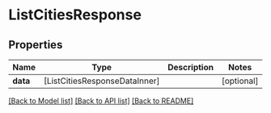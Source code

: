 # ListCitiesResponse

## Properties
Name | Type | Description | Notes
------------ | ------------- | ------------- | -------------
**data** | [ListCitiesResponseDataInner] |  | [optional] 

[[Back to Model list]](../README.md#models) [[Back to API list]](../README.md#api-endpoints) [[Back to README]](../README.md)


